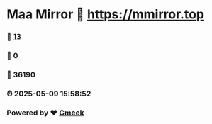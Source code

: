 # Maa Mirror :link: https://mmirror.top 
### :page_facing_up: [13](https://mmirror.top/tag.html) 
### :speech_balloon: 0 
### :hibiscus: 36190 
### :alarm_clock: 2025-05-09 15:58:52 
### Powered by :heart: [Gmeek](https://github.com/Meekdai/Gmeek)
